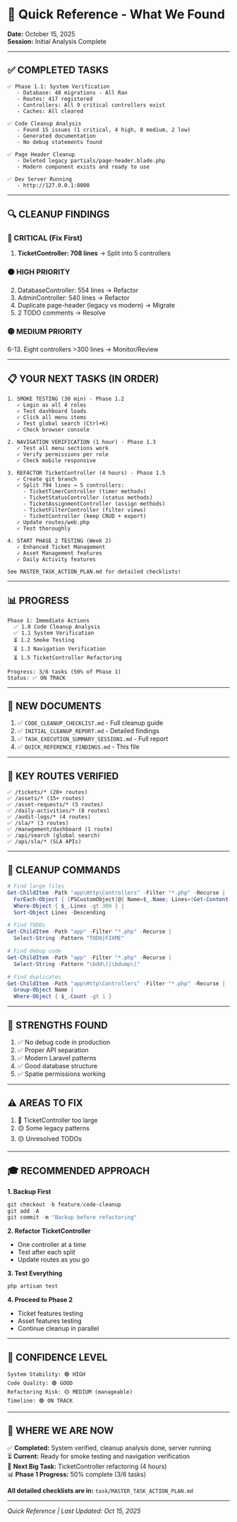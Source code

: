 # 🚀 Quick Reference - What We Found
**Date:** October 15, 2025  
**Session:** Initial Analysis Complete

---

## ✅ COMPLETED TASKS

```
✅ Phase 1.1: System Verification
   - Database: 48 migrations - All Ran
   - Routes: 417 registered
   - Controllers: All 9 critical controllers exist
   - Caches: All cleared
   
✅ Code Cleanup Analysis
   - Found 15 issues (1 critical, 4 high, 8 medium, 2 low)
   - Generated documentation
   - No debug statements found
   
✅ Page Header Cleanup
   - Deleted legacy partials/page-header.blade.php
   - Modern component exists and ready to use

✅ Dev Server Running
   - http://127.0.0.1:8000
```

---

## 🔍 CLEANUP FINDINGS

### 🔴 CRITICAL (Fix First)
1. **TicketController: 708 lines** → Split into 5 controllers

### 🟠 HIGH PRIORITY
2. DatabaseController: 554 lines → Refactor
3. AdminController: 540 lines → Refactor
4. Duplicate page-header (legacy vs modern) → Migrate
5. 2 TODO comments → Resolve

### 🟡 MEDIUM PRIORITY
6-13. Eight controllers >300 lines → Monitor/Review

---

## 📋 YOUR NEXT TASKS (IN ORDER)

```
1. SMOKE TESTING (30 min) - Phase 1.2
   ✓ Login as all 4 roles
   ✓ Test dashboard loads
   ✓ Click all menu items
   ✓ Test global search (Ctrl+K)
   ✓ Check browser console

2. NAVIGATION VERIFICATION (1 hour) - Phase 1.3
   ✓ Test all menu sections work
   ✓ Verify permissions per role
   ✓ Check mobile responsive

3. REFACTOR TicketController (4 hours) - Phase 1.5
   ✓ Create git branch
   ✓ Split 794 lines → 5 controllers:
     - TicketTimerController (timer methods)
     - TicketStatusController (status methods)
     - TicketAssignmentController (assign methods)
     - TicketFilterController (filter views)
     - TicketController (keep CRUD + export)
   ✓ Update routes/web.php
   ✓ Test thoroughly

4. START PHASE 2 TESTING (Week 2)
   ✓ Enhanced Ticket Management
   ✓ Asset Management features
   ✓ Daily Activity features
   
See MASTER_TASK_ACTION_PLAN.md for detailed checklists!
```

---

## 📊 PROGRESS

```
Phase 1: Immediate Actions
  ✅ 1.0 Code Cleanup Analysis
  ✅ 1.1 System Verification  
  ⏳ 1.2 Smoke Testing
  ⏳ 1.3 Navigation Verification
  ⏳ 1.5 TicketController Refactoring
  
Progress: 3/6 tasks (50% of Phase 1)
Status: ✅ ON TRACK
```

---

## 📁 NEW DOCUMENTS

1. ✅ `CODE_CLEANUP_CHECKLIST.md` - Full cleanup guide
2. ✅ `INITIAL_CLEANUP_REPORT.md` - Detailed findings
3. ✅ `TASK_EXECUTION_SUMMARY_SESSION1.md` - Full report
4. ✅ `QUICK_REFERENCE_FINDINGS.md` - This file

---

## 🎯 KEY ROUTES VERIFIED

```
✅ /tickets/* (20+ routes)
✅ /assets/* (15+ routes)
✅ /asset-requests/* (5 routes)
✅ /daily-activities/* (8 routes)
✅ /audit-logs/* (4 routes)
✅ /sla/* (3 routes)
✅ /management/dashboard (1 route)
✅ /api/search (global search)
✅ /api/sla/* (SLA APIs)
```

---

## 🧹 CLEANUP COMMANDS

```powershell
# Find large files
Get-ChildItem -Path "app\Http\Controllers" -Filter "*.php" -Recurse | 
  ForEach-Object { [PSCustomObject]@{ Name=$_.Name; Lines=(Get-Content $_.FullName | Measure-Object -Line).Lines } } | 
  Where-Object { $_.Lines -gt 300 } | 
  Sort-Object Lines -Descending

# Find TODOs
Get-ChildItem -Path "app" -Filter "*.php" -Recurse | 
  Select-String -Pattern "TODO|FIXME"

# Find debug code
Get-ChildItem -Path "app" -Filter "*.php" -Recurse | 
  Select-String -Pattern "\bdd\(|\bdump\("

# Find duplicates
Get-ChildItem -Path "app\Http\Controllers" -Filter "*.php" -Recurse | 
  Group-Object Name | 
  Where-Object { $_.Count -gt 1 }
```

---

## 💪 STRENGTHS FOUND

1. ✅ No debug code in production
2. ✅ Proper API separation
3. ✅ Modern Laravel patterns
4. ✅ Good database structure
5. ✅ Spatie permissions working

---

## ⚠️ AREAS TO FIX

1. 🔴 TicketController too large
2. 🟡 Some legacy patterns
3. 🟡 Unresolved TODOs

---

## 🎓 RECOMMENDED APPROACH

**1. Backup First**
```powershell
git checkout -b feature/code-cleanup
git add -A
git commit -m "Backup before refactoring"
```

**2. Refactor TicketController**
- One controller at a time
- Test after each split
- Update routes as you go

**3. Test Everything**
```powershell
php artisan test
```

**4. Proceed to Phase 2**
- Ticket features testing
- Asset features testing
- Continue cleanup in parallel

---

## 🚀 CONFIDENCE LEVEL

```
System Stability: 🟢 HIGH
Code Quality: 🟢 GOOD
Refactoring Risk: 🟡 MEDIUM (manageable)
Timeline: 🟢 ON TRACK
```

---

## 📍 WHERE WE ARE NOW

✅ **Completed:** System verified, cleanup analysis done, server running  
⏳ **Current:** Ready for smoke testing and navigation verification  
🎯 **Next Big Task:** TicketController refactoring (4 hours)  
📊 **Phase 1 Progress:** 50% complete (3/6 tasks)

**All detailed checklists are in:** `task/MASTER_TASK_ACTION_PLAN.md`

---

*Quick Reference | Last Updated: Oct 15, 2025*
